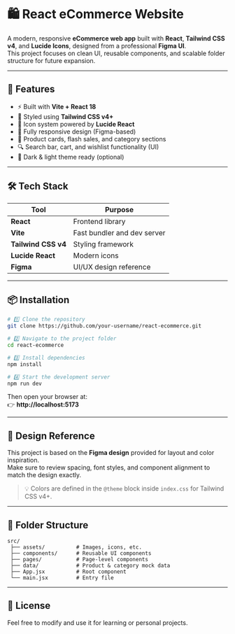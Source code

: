 # 🛍️ React eCommerce Website

A modern, responsive **eCommerce web app** built with **React**, **Tailwind CSS v4**, and **Lucide Icons**, designed from a professional **Figma UI**.  
This project focuses on clean UI, reusable components, and scalable folder structure for future expansion.

---

## 🚀 Features

- ⚡ Built with **Vite + React 18**
- 🎨 Styled using **Tailwind CSS v4+**
- 🧩 Icon system powered by **Lucide React**
- 📱 Fully responsive design (Figma-based)
- 🛒 Product cards, flash sales, and category sections
- 🔍 Search bar, cart, and wishlist functionality (UI)
- 🌙 Dark & light theme ready (optional)

---

## 🛠️ Tech Stack

| Tool | Purpose |
|------|----------|
| **React** | Frontend library |
| **Vite** | Fast bundler and dev server |
| **Tailwind CSS v4** | Styling framework |
| **Lucide React** | Modern icons |
| **Figma** | UI/UX design reference |

---

## 📦 Installation

```bash
# 1️⃣ Clone the repository
git clone https://github.com/your-username/react-ecommerce.git

# 2️⃣ Navigate to the project folder
cd react-ecommerce

# 3️⃣ Install dependencies
npm install

# 4️⃣ Start the development server
npm run dev
```

Then open your browser at:  
👉 **http://localhost:5173**

---

## 🎨 Design Reference

This project is based on the **Figma design** provided for layout and color inspiration.  
Make sure to review spacing, font styles, and component alignment to match the design exactly.

> 💡 Colors are defined in the `@theme` block inside `index.css` for Tailwind CSS v4+.

---

## 📁 Folder Structure

```
src/
 ├── assets/          # Images, icons, etc.
 ├── components/      # Reusable UI components
 ├── pages/           # Page-level components
 ├── data/            # Product & category mock data
 ├── App.jsx          # Root component
 └── main.jsx         # Entry file
```

---





## 🧾 License
Feel free to modify and use it for learning or personal projects.
